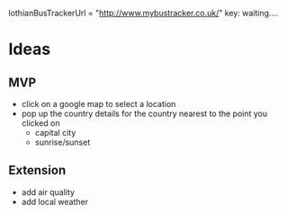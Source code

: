 lothianBusTrackerUrl =  "http://www.mybustracker.co.uk/"
key: waiting....



# Ideas

## MVP
- click on a google map to select a location
- pop up the country details for the country nearest to the point you clicked on
  - capital city
  - sunrise/sunset

## Extension
- add air quality
- add local weather
